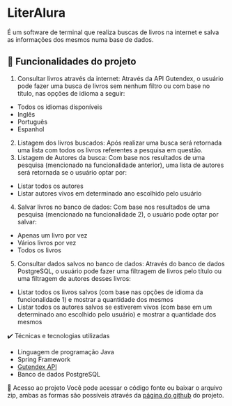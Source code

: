 # LiterAlura
É um software de terminal que realiza buscas de livros na internet e salva as informações dos mesmos numa base de dados.

## 🔨 Funcionalidades do projeto
1. Consultar livros através da internet: Através da API Gutendex, o usuário pode fazer uma busca de livros sem nenhum filtro ou com base no título, nas opções de idioma a seguir:
  - Todos os idiomas disponíveis
  - Inglês
  - Português
  - Espanhol
2. Listagem dos livros buscados: Após realizar uma busca será retornada uma lista com todos os livros referentes a pesquisa em questão.
3. Listagem de Autores da busca: Com base nos resultados de uma pesquisa (mencionado na funcionalidade anterior), uma lista de autores será retornada se o usuário optar por:
  - Listar todos os autores
  - Listar autores vivos em determinado ano escolhido pelo usuário
4. Salvar livros no banco de dados: Com base nos resultados de uma pesquisa (mencionado na funcionalidade 2), o usuário pode optar por salvar:
  - Apenas um livro por vez
  - Vários livros por vez
  - Todos os livros
5. Consultar dados salvos no banco de dados: Através do banco de dados PostgreSQL, o usuário pode fazer uma filtragem de livros pelo título ou uma filtragem de autores desses livros:
  - Listar todos os livros salvos (com base nas opções de idioma da funcionalidade 1) e mostrar a quantidade dos mesmos
  - Listar todos os autores salvos se estiverem vivos (com base em um determinado ano escolhido pelo usuário) e mostrar a quantidade dos mesmos

✔️ Técnicas e tecnologias utilizadas
- Linguagem de programação Java
- Spring Framework
- [Gutendex API](https://gutendex.com/)
- Banco de dados PostgreSQL

📁 Acesso ao projeto
Você pode acessar o código fonte ou baixar o arquivo zip, ambas as formas são possíveis através da [página do github](https://github.com/PedroHenriqueMQ/Chellenge_LiterAlura-OracleNextEducation) do projeto.
